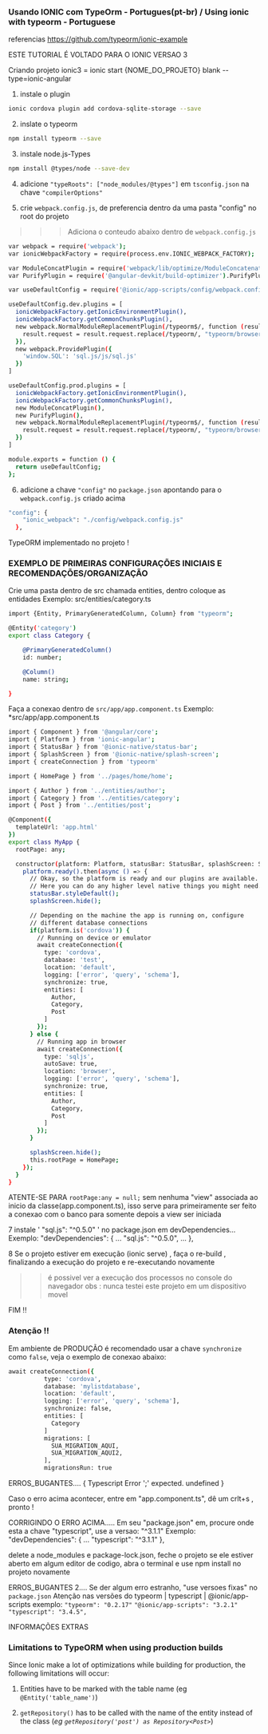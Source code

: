 ### Usando IONIC com TypeOrm - Portugues(pt-br) / Using ionic with typeorm - Portuguese

referencias
https://github.com/typeorm/ionic-example

ESTE TUTORIAL É VOLTADO PARA O IONIC VERSAO 3

Criando projeto ionic3 = ionic start {NOME_DO_PROJETO} blank --type=ionic-angular

1. instale o plugin
```bash
ionic cordova plugin add cordova-sqlite-storage --save
```

2. inslate o typeorm
```bash
npm install typeorm --save
```

3. instale node.js-Types
```bash
npm install @types/node --save-dev
```

4. adicione  `"typeRoots": ["node_modules/@types"]` em `tsconfig.json` na chave `"compilerOptions"`

5. crie `webpack.config.js`, de preferencia dentro da uma pasta "config" no root do projeto
>>>Adiciona o conteudo abaixo dentro de `webpack.config.js`
```bash
var webpack = require('webpack');
var ionicWebpackFactory = require(process.env.IONIC_WEBPACK_FACTORY);

var ModuleConcatPlugin = require('webpack/lib/optimize/ModuleConcatenationPlugin');
var PurifyPlugin = require('@angular-devkit/build-optimizer').PurifyPlugin;

var useDefaultConfig = require('@ionic/app-scripts/config/webpack.config.js');

useDefaultConfig.dev.plugins = [
  ionicWebpackFactory.getIonicEnvironmentPlugin(),
  ionicWebpackFactory.getCommonChunksPlugin(),
  new webpack.NormalModuleReplacementPlugin(/typeorm$/, function (result) {
    result.request = result.request.replace(/typeorm/, "typeorm/browser");
  }),
  new webpack.ProvidePlugin({
    'window.SQL': 'sql.js/js/sql.js'
  })
]

useDefaultConfig.prod.plugins = [
  ionicWebpackFactory.getIonicEnvironmentPlugin(),
  ionicWebpackFactory.getCommonChunksPlugin(),
  new ModuleConcatPlugin(),
  new PurifyPlugin(),
  new webpack.NormalModuleReplacementPlugin(/typeorm$/, function (result) {
    result.request = result.request.replace(/typeorm/, "typeorm/browser");
  })
]

module.exports = function () {
  return useDefaultConfig;
};
```

6. adicione a chave `"config"` no `package.json` apontando para o `webpack.config.js` criado acima
```bash
"config": {
    "ionic_webpack": "./config/webpack.config.js"
  },
```
TypeORM implementado no projeto !

### EXEMPLO DE PRIMEIRAS CONFIGURAÇÕES INICIAIS E RECOMENDAÇÕES/ORGANIZAÇÃO

Crie uma pasta dentro de src chamada entities, dentro coloque as entidades
Exemplo: src/entities/category.ts

```bash
import {Entity, PrimaryGeneratedColumn, Column} from "typeorm";

@Entity('category')
export class Category {

    @PrimaryGeneratedColumn()
    id: number;

    @Column()
    name: string;

}
```

Faça a conexao dentro de `src/app/app.component.ts`
Exemplo:
*src/app/app.component.ts
```bash
import { Component } from '@angular/core';
import { Platform } from 'ionic-angular';
import { StatusBar } from '@ionic-native/status-bar';
import { SplashScreen } from '@ionic-native/splash-screen';
import { createConnection } from 'typeorm'

import { HomePage } from '../pages/home/home';

import { Author } from '../entities/author';
import { Category } from '../entities/category';
import { Post } from '../entities/post';

@Component({
  templateUrl: 'app.html'
})
export class MyApp {
  rootPage: any;

  constructor(platform: Platform, statusBar: StatusBar, splashScreen: SplashScreen) {
    platform.ready().then(async () => {
      // Okay, so the platform is ready and our plugins are available.
      // Here you can do any higher level native things you might need.
      statusBar.styleDefault();
      splashScreen.hide();

      // Depending on the machine the app is running on, configure
      // different database connections
      if(platform.is('cordova')) {
        // Running on device or emulator
        await createConnection({
          type: 'cordova',
          database: 'test',
          location: 'default',
          logging: ['error', 'query', 'schema'],
          synchronize: true,
          entities: [
            Author,
            Category,
            Post
          ]
        });
      } else {
        // Running app in browser
        await createConnection({
          type: 'sqljs',
          autoSave: true,
          location: 'browser',
          logging: ['error', 'query', 'schema'],
          synchronize: true,
          entities: [
            Author,
            Category,
            Post
          ]
        });
      }

      splashScreen.hide();
      this.rootPage = HomePage;
    });
  }
}
```

ATENTE-SE PARA `rootPage:any = null;` sem nenhuma "view" associada ao inicio da classe(app.component.ts), isso serve para primeiramente ser feito a conexao com o banco para somente depois a view ser iniciada

7 instale ' "sql.js": "^0.5.0" ' no package.json em devDependencies...
Exemplo:
"devDependencies": {
	...
    "sql.js": "^0.5.0",
	...
  },
  
8 Se o projeto estiver em execução (ionic serve) , faça o re-build , finalizando a execução do projeto e re-executando novamente

>> é possivel ver a execução dos processos no console do navegador
obs : nunca testei este projeto em um dispositivo movel

FIM !!

### Atenção !!
Em ambiente de PRODUÇÃO é recomendado usar a chave `synchronize` como `false`, veja o exemplo de conexao abaixo:
```bash
await createConnection({
          type: 'cordova',
          database: 'mylistdatabase',
          location: 'default',
          logging: ['error', 'query', 'schema'],
          synchronize: false,
          entities: [
            Category
          ]
          migrations: [
            SUA_MIGRATION_AQUI,
            SUA_MIGRATION_AQUI2,
          ],
          migrationsRun: true
```

ERROS_BUGANTES....
{
Typescript Error
';' expected.
undefined
}

Caso o erro acima acontecer, entre em "app.component.ts", dê um crlt+s , pronto !


CORRIGINDO O ERRO ACIMA.....
Em seu "package.json" em, procure onde esta a chave "typescript", use a versao: "^3.1.1"
Exemplo: 
"devDependencies": {
	...
    "typescript": "^3.1.1"
  },
 
delete a node_modules e package-lock.json, feche o projeto se ele estiver aberto em algum editor de codigo, abra o terminal e use
npm install no projeto novamente

ERROS_BUGANTES 2....
Se der algum erro estranho, "use versoes fixas" no `package.json`
Atenção nas versões do typeorm | typescript | @ionic/app-scripts
exemplo:
`"typeorm": "0.2.17"`
`"@ionic/app-scripts": "3.2.1"`
`"typescript": "3.4.5",`


INFORMAÇÕES EXTRAS
### Limitations to TypeORM when using production builds

Since Ionic make a lot of optimizations while building for production, the following limitations will occur:

1. Entities have to be marked with the table name (eg `@Entity('table_name')`)

2. `getRepository()` has to be called with the name of the entity instead of the class (*eg `getRepository('post') as Repository<Post>`*)





